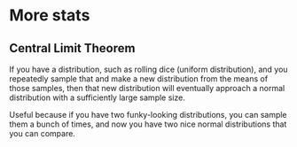 # More stats


## Central Limit Theorem

If you have a distribution, such as rolling dice (uniform distribution), and you
repeatedly sample that and make a new distribution from the means of those samples,
then that new distribution will eventually approach a normal distribution with a
sufficiently large sample size.

Useful because if you have two funky-looking distributions, you can sample them a
bunch of times, and now you have two nice normal distributions that you can compare.
